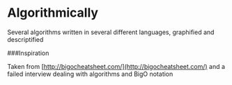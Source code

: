 Algorithmically
===============

Several algorithms written in several different languages, graphified and descriptified


###Inspiration

Taken from [http://bigocheatsheet.com/](http://bigocheatsheet.com/) and a failed interview dealing with algorithms and BigO notation
